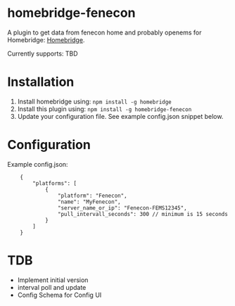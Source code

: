 # homebridge-fenecon
A plugin to get data from fenecon home and probably openems for Homebridge: [Homebridge](https://github.com/nfarina/homebridge).

Currently supports: TBD

# Installation
1. Install homebridge using: `npm install -g homebridge`
2. Install this plugin using: `npm install -g homebridge-fenecon`
3. Update your configuration file. See example config.json snippet below.

# Configuration
Example config.json:
```
    {
        "platforms": [
            {
                "platform": "Fenecon",
                "name": "MyFenecon",
                "server_name_or_ip": "Fenecon-FEMS12345",
                "pull_intervall_seconds": 300 // minimum is 15 seconds
            }
        ]
    }
```

# TDB
- Implement initial version
- interval poll and update
- Config Schema for Config UI